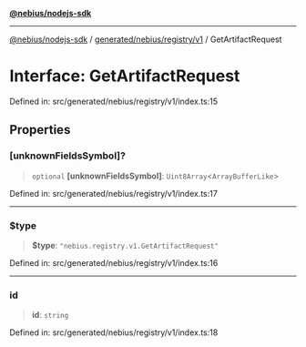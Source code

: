 [**@nebius/nodejs-sdk**](../../../../../README.md)

---

[@nebius/nodejs-sdk](../../../../../README.md) / [generated/nebius/registry/v1](../README.md) / GetArtifactRequest

# Interface: GetArtifactRequest

Defined in: src/generated/nebius/registry/v1/index.ts:15

## Properties

### \[unknownFieldsSymbol\]?

> `optional` **\[unknownFieldsSymbol\]**: `Uint8Array`\<`ArrayBufferLike`\>

Defined in: src/generated/nebius/registry/v1/index.ts:17

---

### $type

> **$type**: `"nebius.registry.v1.GetArtifactRequest"`

Defined in: src/generated/nebius/registry/v1/index.ts:16

---

### id

> **id**: `string`

Defined in: src/generated/nebius/registry/v1/index.ts:18
